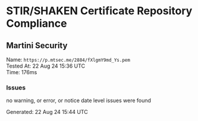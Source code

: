 # STIR/SHAKEN Certificate Repository Compliance

## Martini Security

Name: `https://p.mtsec.me/2884/fXlgmY9md_Ys.pem`\
Tested At: 22 Aug 24 15:36 UTC\
Time: 176ms

### Issues

no warning, or error, or notice date level issues were found

Generated: 22 Aug 24 15:44 UTC
